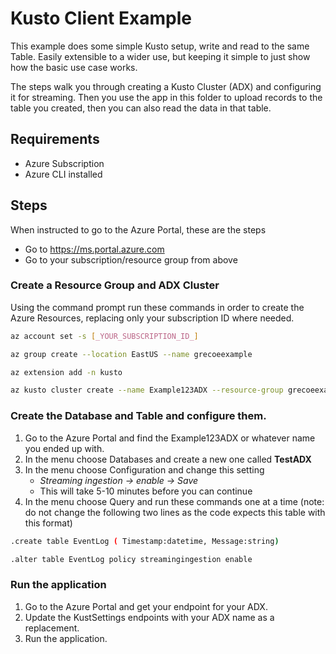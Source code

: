 # Kusto Client Example

This example does some simple Kusto setup, write and read to the same Table. Easily extensible to a wider use, but keeping it simple to just show how the basic use case works.

The steps walk you through creating a Kusto Cluster (ADX) and configuring it for streaming. Then you use the app in this folder to upload records to the table you created, then you can also read the data in that table. 

## Requirements

- Azure Subscription
- Azure CLI installed

## Steps

When instructed to go to the Azure Portal, these are the steps

- Go to https://ms.portal.azure.com
- Go to your subscription/resource group from above


### Create a Resource Group and ADX Cluster

Using the command prompt run these commands in order to create the Azure Resources, replacing only your subscription ID where needed. 

```bash
az account set -s [_YOUR_SUBSCRIPTION_ID_]

az group create --location EastUS --name grecoeexample

az extension add -n kusto

az kusto cluster create --name Example123ADX --resource-group grecoeexample  --sku name="Dev(No SLA)_Standard_D11_v2" capacity=1 tier="Basic" --location EastUS
```

### Create the Database and Table and configure them. 

1. Go to the Azure Portal and find the Example123ADX or whatever name you ended up with. 
1. In the menu choose Databases and create a new one called **TestADX**
1. In the menu choose Configuration and change this setting
    - *Streaming ingestion -> enable -> Save*
    - This will take 5-10 minutes before you can continue
1. In the menu choose Query and run these commands one at a time (note: do not change the following two lines as the code expects this table with this format)

``` bash
.create table EventLog ( Timestamp:datetime, Message:string)

.alter table EventLog policy streamingingestion enable
```

### Run the application

1. Go to the Azure Portal and get your endpoint for your ADX.
1. Update the KustSettings endpoints with your ADX name as a replacement.
1. Run the application. 